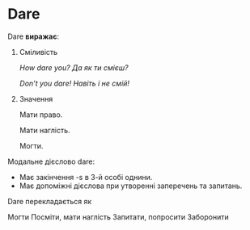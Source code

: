 # Dare

<p><span class="p2">Dare</span> <b>виражає</b>:</p>

<ol>
<li><span class="p1">Смiливiсть</span></li>
<p><i>How dare you? Да як ти смiєш?</i></p>
<p><i>Don’t you dare! Навiть i не смiй!</i></p>
<li><span class="p1">Значення</span></li>
<p>Мати право.</p>
<p>Мати наглiсть.</p>
<p>Могти.</p>
</ol>

<p>Модальне дiєслово <span class="p2">dare</span>:</p>

<ul>
<li>Має закiнчення -s в 3-й особi однини.</li>
<li>Має допомiжнi дiєслова при утвореннi заперечень та запитань.</li>
</ul>

<quiz correctLabel="correct" incorrectLabel="incorrect" checkLabel="check">
 <question multiple>
 <p>Dare перекладається як</p>
 <answer>Могти</answer>
 <answer correct>Посміти, мати наглість</answer>
 <answer>Запитати, попросити</answer>
 <answer>Заборонити</answer>
 </question>
 </quiz>